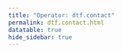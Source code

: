```yaml
---
title: "Operator: dtf.contact"
permalink: dtf.contact.html
datatable: true
hide_sidebar: true
---
```


<div>                        <script type="text/javascript">window.PlotlyConfig = {MathJaxConfig: 'local'};</script>
        <script src="https://cdn.plot.ly/plotly-2.4.2.min.js"></script>                <div id="100a646a-e606-4682-93ab-46cc31e3c656" class="plotly-graph-div" style="height:100%; width:100%;"></div>            <script type="text/javascript">                                    window.PLOTLYENV=window.PLOTLYENV || {};                                    if (document.getElementById("100a646a-e606-4682-93ab-46cc31e3c656")) {                    Plotly.newPlot(                        "100a646a-e606-4682-93ab-46cc31e3c656",                        [{"name":"exit probability (%)","type":"scatter","x":["2021-04-08","2021-04-09","2021-04-10","2021-04-11","2021-04-12","2021-04-13","2021-04-14","2021-04-15","2021-04-16","2021-04-17","2021-04-18","2021-04-19","2021-04-20","2021-04-21","2021-04-22","2021-04-23","2021-04-24","2021-04-25","2021-04-26","2021-04-27","2021-04-28","2021-04-29","2021-04-30","2021-05-01","2021-05-02","2021-05-03","2021-05-04","2021-05-05","2021-05-06","2021-05-07","2021-05-08","2021-05-09","2021-05-10","2021-05-11","2021-05-12","2021-05-13","2021-05-14","2021-05-15","2021-05-16","2021-05-17","2021-05-18","2021-05-19","2021-05-20","2021-05-21","2021-05-22","2021-05-23","2021-05-24","2021-05-25","2021-05-26","2021-05-27","2021-05-28","2021-05-29","2021-05-30","2021-05-31","2021-06-01","2021-06-02","2021-06-03","2021-06-04","2021-06-05","2021-06-06","2021-06-07","2021-06-09","2021-06-10","2021-06-11","2021-06-12","2021-06-13","2021-06-14","2021-06-15","2021-06-16","2021-06-17","2021-06-18","2021-06-19","2021-06-20","2021-06-21","2021-06-22","2021-06-23","2021-06-24","2021-06-25","2021-06-26","2021-06-27","2021-06-28","2021-06-29","2021-06-30","2021-07-01","2021-07-02","2021-07-03","2021-07-04","2021-07-05","2021-07-06","2021-07-07","2021-07-08","2021-07-09","2021-07-10","2021-07-11","2021-07-12","2021-07-13","2021-07-14","2021-07-15","2021-07-16","2021-07-17","2021-07-18","2021-07-19","2021-07-20","2021-07-21","2021-07-22","2021-07-23","2021-07-25","2021-07-26","2021-07-27","2021-07-28","2021-07-29","2021-07-30","2021-07-31","2021-08-01","2021-08-02","2021-08-03","2021-08-04","2021-08-05","2021-08-06","2021-08-07","2021-08-08","2021-08-09","2021-08-10","2021-08-11","2021-08-12","2021-08-13","2021-08-14","2021-08-15","2021-08-16","2021-08-17","2021-08-18","2021-08-19","2021-08-20","2021-08-21","2021-08-22","2021-08-24","2021-08-25","2021-08-26","2021-08-27","2021-08-28","2021-08-29","2021-08-30","2021-08-31","2021-09-01","2021-09-02","2021-09-03","2021-09-04","2021-09-05","2021-09-06","2021-09-07","2021-09-09","2021-09-10","2021-09-11","2021-09-12","2021-09-13","2021-09-14","2021-09-15","2021-09-16","2021-09-17","2021-09-18","2021-09-19","2021-09-20","2021-09-21","2021-09-22","2021-09-23","2021-09-24","2021-09-25","2021-09-26","2021-09-27","2021-09-28","2021-09-29","2021-09-30","2021-10-01","2021-10-02","2021-10-03","2021-10-04","2021-10-05","2021-10-06","2021-10-07","2021-10-08","2021-10-09","2021-10-10","2021-10-11","2021-10-12","2021-10-13","2021-10-14","2021-10-15","2021-10-16","2021-10-17","2021-10-18","2021-10-19","2021-10-20","2021-10-21","2021-10-22","2021-10-23","2021-10-25","2021-10-27","2021-10-28","2021-10-29","2021-10-31","2021-11-01","2021-11-02","2021-11-03","2021-11-04","2021-11-05","2021-11-06","2021-11-07","2021-11-08","2021-11-09","2021-11-10","2021-11-11","2021-11-12","2021-11-13","2021-11-14","2021-11-15","2021-11-16","2021-11-17","2021-11-19","2021-11-20","2021-11-21","2021-11-22","2021-11-23","2021-11-24","2021-11-25","2021-11-27","2021-11-28","2021-11-29","2021-11-30","2021-12-01","2021-12-02","2021-12-03","2021-12-04","2021-12-05","2021-12-06","2021-12-07","2021-12-08","2021-12-09","2021-12-10","2021-12-11","2021-12-12","2021-12-13","2021-12-14"],"xaxis":"x","y":[0.0,0.0,0.0,0.0,0.0,0.0,0.0,0.0,0.0,0.0,0.0,0.0,0.0,0.0,0.0,0.0,0.0,0.0,0.0,0.0,0.0,0.0,0.0,0.0,0.0,0.0,0.0,0.0,0.0,0.0,0.0,0.0,0.0,0.0,0.0,0.0,0.0,0.0,0.0,0.0,0.0,0.0,0.0,0.0,0.0,0.0,0.0,0.0,0.0,0.0,0.0,0.0,0.0,0.0,0.0,0.0,0.0,0.0,0.0,0.0,0.0,0.0,0.0,0.0,0.0,0.0,0.0,0.0,0.0,0.0,0.0,0.0,0.0,0.0,0.0,0.0,0.0,0.0,0.0,0.0,0.0,0.0,0.0,0.0,0.0,0.0,0.0,0.0,0.0,0.0,0.0,0.0,0.0,0.0,0.0,0.0,0.0,0.0,0.0,0.0,0.0,0.0,0.0,0.0,0.0,0.0,0.0,0.0,0.0,0.0,0.0,0.0,0.0,0.0,0.0,0.0,0.0,0.0,0.0,0.0,0.0,0.0,0.0,0.0,0.0,0.0,0.0,0.0,0.0,0.0,0.0,0.0,0.0,0.0,0.0,0.0,0.0,0.0,0.0,0.0,0.0,0.0,0.0,0.0,0.0,0.0,0.0,0.0,0.0,0.0,0.0,0.0,0.0,0.0,0.0,0.0,0.0,0.0,0.0,0.0,0.0,0.0,0.0,0.0,0.0,0.0,0.0,0.0,0.0,0.0,0.0,0.0,0.0,0.0,0.0,0.0,0.0,0.0,0.0,0.0,0.0,0.0,0.0,0.0,0.0,0.0,0.0,0.0,0.0,0.0,0.0,0.0,0.0,0.0,0.0,0.0,0.0,0.0,0.0,0.0,0.0,0.0,0.0,0.0,0.0,0.0,0.0,0.0,0.0,0.0,0.0,0.0,0.0,0.0,0.0,0.0,0.0,0.0,0.0,0.0,0.0,0.0,0.0,0.0,0.0,0.0,0.0,0.0,0.0,0.0,0.0,0.0,0.0,0.0,0.0,0.0,0.0,0.0,0.0,0.0,0.0,0.0],"yaxis":"y"},{"name":"guard probability (%)","type":"scatter","x":["2021-04-08","2021-04-09","2021-04-10","2021-04-11","2021-04-12","2021-04-13","2021-04-14","2021-04-15","2021-04-16","2021-04-17","2021-04-18","2021-04-19","2021-04-20","2021-04-21","2021-04-22","2021-04-23","2021-04-24","2021-04-25","2021-04-26","2021-04-27","2021-04-28","2021-04-29","2021-04-30","2021-05-01","2021-05-02","2021-05-03","2021-05-04","2021-05-05","2021-05-06","2021-05-07","2021-05-08","2021-05-09","2021-05-10","2021-05-11","2021-05-12","2021-05-13","2021-05-14","2021-05-15","2021-05-16","2021-05-17","2021-05-18","2021-05-19","2021-05-20","2021-05-21","2021-05-22","2021-05-23","2021-05-24","2021-05-25","2021-05-26","2021-05-27","2021-05-28","2021-05-29","2021-05-30","2021-05-31","2021-06-01","2021-06-02","2021-06-03","2021-06-04","2021-06-05","2021-06-06","2021-06-07","2021-06-09","2021-06-10","2021-06-11","2021-06-12","2021-06-13","2021-06-14","2021-06-15","2021-06-16","2021-06-17","2021-06-18","2021-06-19","2021-06-20","2021-06-21","2021-06-22","2021-06-23","2021-06-24","2021-06-25","2021-06-26","2021-06-27","2021-06-28","2021-06-29","2021-06-30","2021-07-01","2021-07-02","2021-07-03","2021-07-04","2021-07-05","2021-07-06","2021-07-07","2021-07-08","2021-07-09","2021-07-10","2021-07-11","2021-07-12","2021-07-13","2021-07-14","2021-07-15","2021-07-16","2021-07-17","2021-07-18","2021-07-19","2021-07-20","2021-07-21","2021-07-22","2021-07-23","2021-07-25","2021-07-26","2021-07-27","2021-07-28","2021-07-29","2021-07-30","2021-07-31","2021-08-01","2021-08-02","2021-08-03","2021-08-04","2021-08-05","2021-08-06","2021-08-07","2021-08-08","2021-08-09","2021-08-10","2021-08-11","2021-08-12","2021-08-13","2021-08-14","2021-08-15","2021-08-16","2021-08-17","2021-08-18","2021-08-19","2021-08-20","2021-08-21","2021-08-22","2021-08-24","2021-08-25","2021-08-26","2021-08-27","2021-08-28","2021-08-29","2021-08-30","2021-08-31","2021-09-01","2021-09-02","2021-09-03","2021-09-04","2021-09-05","2021-09-06","2021-09-07","2021-09-09","2021-09-10","2021-09-11","2021-09-12","2021-09-13","2021-09-14","2021-09-15","2021-09-16","2021-09-17","2021-09-18","2021-09-19","2021-09-20","2021-09-21","2021-09-22","2021-09-23","2021-09-24","2021-09-25","2021-09-26","2021-09-27","2021-09-28","2021-09-29","2021-09-30","2021-10-01","2021-10-02","2021-10-03","2021-10-04","2021-10-05","2021-10-06","2021-10-07","2021-10-08","2021-10-09","2021-10-10","2021-10-11","2021-10-12","2021-10-13","2021-10-14","2021-10-15","2021-10-16","2021-10-17","2021-10-18","2021-10-19","2021-10-20","2021-10-21","2021-10-22","2021-10-23","2021-10-25","2021-10-27","2021-10-28","2021-10-29","2021-10-31","2021-11-01","2021-11-02","2021-11-03","2021-11-04","2021-11-05","2021-11-06","2021-11-07","2021-11-08","2021-11-09","2021-11-10","2021-11-11","2021-11-12","2021-11-13","2021-11-14","2021-11-15","2021-11-16","2021-11-17","2021-11-19","2021-11-20","2021-11-21","2021-11-22","2021-11-23","2021-11-24","2021-11-25","2021-11-27","2021-11-28","2021-11-29","2021-11-30","2021-12-01","2021-12-02","2021-12-03","2021-12-04","2021-12-05","2021-12-06","2021-12-07","2021-12-08","2021-12-09","2021-12-10","2021-12-11","2021-12-12","2021-12-13","2021-12-14"],"xaxis":"x","y":[0.0,0.0,0.0,0.0,0.0,0.0,0.0,0.0,0.0,0.0,0.0,0.02,0.03,0.17,0.17,0.18,0.17,0.17,0.31,0.32,0.36,0.39,0.4,0.42,0.44,0.45,0.43,0.33,0.34,0.31,0.34,0.33,0.32,0.31,0.28,0.27,0.27,0.27,0.28,0.4,0.38,0.42,0.43,0.46,0.44,0.43,0.43,0.47,0.47,0.45,0.71,0.73,0.72,0.78,0.79,0.74,0.74,0.75,0.78,0.92,1.02,0.99,0.85,0.84,0.84,0.88,1.09,1.06,1.08,1.03,1.03,0.97,0.97,0.99,0.94,0.87,0.84,0.79,0.79,0.82,0.94,1.09,1.16,1.2,1.13,1.12,0.86,0.85,0.85,0.89,0.91,0.9,0.89,0.93,0.93,0.93,1.0,1.03,1.01,1.03,1.05,1.01,1.04,1.06,1.1,1.12,1.11,1.1,1.12,1.1,1.17,1.29,1.43,1.44,1.46,1.35,1.2,1.16,1.16,1.08,1.1,1.05,1.07,1.05,1.11,1.3,1.36,1.45,1.47,1.37,1.28,1.49,1.5,1.59,1.56,1.54,1.59,1.59,1.57,1.59,1.55,1.48,1.54,1.48,1.47,1.47,1.48,1.42,1.36,1.42,1.45,1.45,1.45,1.42,1.41,1.42,1.41,1.45,1.44,1.39,1.4,1.35,1.32,1.29,1.34,1.27,1.26,1.24,1.23,1.24,1.26,1.38,1.43,1.41,1.32,1.39,1.42,1.28,1.43,1.35,1.36,1.42,1.33,1.45,1.43,1.47,1.53,1.54,1.53,1.46,1.49,1.49,1.53,1.5,1.48,1.44,1.46,1.49,1.47,1.66,1.63,1.65,1.68,1.64,1.67,1.62,1.62,1.63,1.77,1.75,1.77,1.66,1.74,1.85,1.89,1.88,1.86,1.69,1.66,1.69,1.72,1.68,1.65,1.63,1.58,1.59,1.53,1.43,1.37,1.44,1.39,1.38,1.47,1.66,1.59,1.57,1.57,1.51,1.49,1.49,1.48,1.5],"yaxis":"y"},{"name":"advertised bandwidth","type":"scatter","x":["2021-04-08","2021-04-09","2021-04-10","2021-04-11","2021-04-12","2021-04-13","2021-04-14","2021-04-15","2021-04-16","2021-04-17","2021-04-18","2021-04-19","2021-04-20","2021-04-21","2021-04-22","2021-04-23","2021-04-24","2021-04-25","2021-04-26","2021-04-27","2021-04-28","2021-04-29","2021-04-30","2021-05-01","2021-05-02","2021-05-03","2021-05-04","2021-05-05","2021-05-06","2021-05-07","2021-05-08","2021-05-09","2021-05-10","2021-05-11","2021-05-12","2021-05-13","2021-05-14","2021-05-15","2021-05-16","2021-05-17","2021-05-18","2021-05-19","2021-05-20","2021-05-21","2021-05-22","2021-05-23","2021-05-24","2021-05-25","2021-05-26","2021-05-27","2021-05-28","2021-05-29","2021-05-30","2021-05-31","2021-06-01","2021-06-02","2021-06-03","2021-06-04","2021-06-05","2021-06-06","2021-06-07","2021-06-09","2021-06-10","2021-06-11","2021-06-12","2021-06-13","2021-06-14","2021-06-15","2021-06-16","2021-06-17","2021-06-18","2021-06-19","2021-06-20","2021-06-21","2021-06-22","2021-06-23","2021-06-24","2021-06-25","2021-06-26","2021-06-27","2021-06-28","2021-06-29","2021-06-30","2021-07-01","2021-07-02","2021-07-03","2021-07-04","2021-07-05","2021-07-06","2021-07-07","2021-07-08","2021-07-09","2021-07-10","2021-07-11","2021-07-12","2021-07-13","2021-07-14","2021-07-15","2021-07-16","2021-07-17","2021-07-18","2021-07-19","2021-07-20","2021-07-21","2021-07-22","2021-07-23","2021-07-25","2021-07-26","2021-07-27","2021-07-28","2021-07-29","2021-07-30","2021-07-31","2021-08-01","2021-08-02","2021-08-03","2021-08-04","2021-08-05","2021-08-06","2021-08-07","2021-08-08","2021-08-09","2021-08-10","2021-08-11","2021-08-12","2021-08-13","2021-08-14","2021-08-15","2021-08-16","2021-08-17","2021-08-18","2021-08-19","2021-08-20","2021-08-21","2021-08-22","2021-08-24","2021-08-25","2021-08-26","2021-08-27","2021-08-28","2021-08-29","2021-08-30","2021-08-31","2021-09-01","2021-09-02","2021-09-03","2021-09-04","2021-09-05","2021-09-06","2021-09-07","2021-09-09","2021-09-10","2021-09-11","2021-09-12","2021-09-13","2021-09-14","2021-09-15","2021-09-16","2021-09-17","2021-09-18","2021-09-19","2021-09-20","2021-09-21","2021-09-22","2021-09-23","2021-09-24","2021-09-25","2021-09-26","2021-09-27","2021-09-28","2021-09-29","2021-09-30","2021-10-01","2021-10-02","2021-10-03","2021-10-04","2021-10-05","2021-10-06","2021-10-07","2021-10-08","2021-10-09","2021-10-10","2021-10-11","2021-10-12","2021-10-13","2021-10-14","2021-10-15","2021-10-16","2021-10-17","2021-10-18","2021-10-19","2021-10-20","2021-10-21","2021-10-22","2021-10-23","2021-10-25","2021-10-27","2021-10-28","2021-10-29","2021-10-31","2021-11-01","2021-11-02","2021-11-03","2021-11-04","2021-11-05","2021-11-06","2021-11-07","2021-11-08","2021-11-09","2021-11-10","2021-11-11","2021-11-12","2021-11-13","2021-11-14","2021-11-15","2021-11-16","2021-11-17","2021-11-19","2021-11-20","2021-11-21","2021-11-22","2021-11-23","2021-11-24","2021-11-25","2021-11-27","2021-11-28","2021-11-29","2021-11-30","2021-12-01","2021-12-02","2021-12-03","2021-12-04","2021-12-05","2021-12-06","2021-12-07","2021-12-08","2021-12-09","2021-12-10","2021-12-11","2021-12-12","2021-12-13","2021-12-14"],"xaxis":"x","y":[0.0,0.0,0.03,0.08,0.08,0.15,0.33,0.5,0.64,0.61,0.75,0.91,1.15,1.33,1.4,1.42,1.53,1.57,1.53,1.6,1.67,1.65,1.75,1.76,1.73,1.78,1.75,1.79,1.81,1.8,1.79,1.75,1.5,1.45,1.32,1.54,2.41,2.4,2.43,2.41,2.48,2.37,2.51,2.55,6.16,6.24,6.24,6.25,6.24,3.75,4.46,4.47,4.3,4.31,3.69,3.28,4.14,4.45,4.92,4.84,4.86,3.32,3.31,3.01,3.11,3.17,4.64,4.73,4.77,4.77,4.66,4.06,4.14,4.07,3.97,3.99,3.99,4.16,4.14,4.28,5.23,5.29,5.26,4.99,4.36,3.69,4.38,4.39,4.76,4.85,4.84,4.42,4.36,4.22,4.41,4.41,4.41,4.34,4.37,4.46,4.5,4.47,4.51,4.45,4.46,4.48,4.4,4.38,4.31,4.25,5.65,5.62,5.65,5.69,5.51,5.17,4.73,4.69,4.5,4.43,4.4,4.3,4.28,4.86,5.4,6.93,6.91,7.14,6.98,6.34,6.05,6.15,6.1,6.06,6.06,5.93,5.96,6.07,6.24,6.75,7.66,8.06,8.11,8.23,8.17,7.9,7.81,7.48,6.72,6.63,7.81,7.76,7.69,7.44,6.67,5.91,5.88,5.87,5.81,5.74,5.59,5.57,5.54,5.49,5.4,6.18,6.63,7.19,7.67,7.84,7.96,7.94,7.92,7.55,7.99,7.76,7.52,8.22,8.01,7.77,8.0,7.83,6.61,6.58,6.18,6.0,6.05,6.06,6.06,6.04,5.77,5.82,5.74,5.68,5.64,5.58,5.7,5.7,5.69,5.46,5.24,5.32,5.38,5.4,5.38,5.41,5.3,6.17,6.24,6.28,6.32,6.77,6.84,6.92,6.92,7.1,7.35,10.6,10.6,10.58,10.19,8.47,7.96,7.8,7.24,7.24,7.21,6.8,6.74,6.57,6.51,6.46,6.23,6.26,5.95,5.93,5.86,5.75,5.64,5.73,6.04,6.25],"yaxis":"y2"}],                        {"hovermode":"x","template":{"data":{"bar":[{"error_x":{"color":"#2a3f5f"},"error_y":{"color":"#2a3f5f"},"marker":{"line":{"color":"#E5ECF6","width":0.5},"pattern":{"fillmode":"overlay","size":10,"solidity":0.2}},"type":"bar"}],"barpolar":[{"marker":{"line":{"color":"#E5ECF6","width":0.5},"pattern":{"fillmode":"overlay","size":10,"solidity":0.2}},"type":"barpolar"}],"carpet":[{"aaxis":{"endlinecolor":"#2a3f5f","gridcolor":"white","linecolor":"white","minorgridcolor":"white","startlinecolor":"#2a3f5f"},"baxis":{"endlinecolor":"#2a3f5f","gridcolor":"white","linecolor":"white","minorgridcolor":"white","startlinecolor":"#2a3f5f"},"type":"carpet"}],"choropleth":[{"colorbar":{"outlinewidth":0,"ticks":""},"type":"choropleth"}],"contour":[{"colorbar":{"outlinewidth":0,"ticks":""},"colorscale":[[0.0,"#0d0887"],[0.1111111111111111,"#46039f"],[0.2222222222222222,"#7201a8"],[0.3333333333333333,"#9c179e"],[0.4444444444444444,"#bd3786"],[0.5555555555555556,"#d8576b"],[0.6666666666666666,"#ed7953"],[0.7777777777777778,"#fb9f3a"],[0.8888888888888888,"#fdca26"],[1.0,"#f0f921"]],"type":"contour"}],"contourcarpet":[{"colorbar":{"outlinewidth":0,"ticks":""},"type":"contourcarpet"}],"heatmap":[{"colorbar":{"outlinewidth":0,"ticks":""},"colorscale":[[0.0,"#0d0887"],[0.1111111111111111,"#46039f"],[0.2222222222222222,"#7201a8"],[0.3333333333333333,"#9c179e"],[0.4444444444444444,"#bd3786"],[0.5555555555555556,"#d8576b"],[0.6666666666666666,"#ed7953"],[0.7777777777777778,"#fb9f3a"],[0.8888888888888888,"#fdca26"],[1.0,"#f0f921"]],"type":"heatmap"}],"heatmapgl":[{"colorbar":{"outlinewidth":0,"ticks":""},"colorscale":[[0.0,"#0d0887"],[0.1111111111111111,"#46039f"],[0.2222222222222222,"#7201a8"],[0.3333333333333333,"#9c179e"],[0.4444444444444444,"#bd3786"],[0.5555555555555556,"#d8576b"],[0.6666666666666666,"#ed7953"],[0.7777777777777778,"#fb9f3a"],[0.8888888888888888,"#fdca26"],[1.0,"#f0f921"]],"type":"heatmapgl"}],"histogram":[{"marker":{"pattern":{"fillmode":"overlay","size":10,"solidity":0.2}},"type":"histogram"}],"histogram2d":[{"colorbar":{"outlinewidth":0,"ticks":""},"colorscale":[[0.0,"#0d0887"],[0.1111111111111111,"#46039f"],[0.2222222222222222,"#7201a8"],[0.3333333333333333,"#9c179e"],[0.4444444444444444,"#bd3786"],[0.5555555555555556,"#d8576b"],[0.6666666666666666,"#ed7953"],[0.7777777777777778,"#fb9f3a"],[0.8888888888888888,"#fdca26"],[1.0,"#f0f921"]],"type":"histogram2d"}],"histogram2dcontour":[{"colorbar":{"outlinewidth":0,"ticks":""},"colorscale":[[0.0,"#0d0887"],[0.1111111111111111,"#46039f"],[0.2222222222222222,"#7201a8"],[0.3333333333333333,"#9c179e"],[0.4444444444444444,"#bd3786"],[0.5555555555555556,"#d8576b"],[0.6666666666666666,"#ed7953"],[0.7777777777777778,"#fb9f3a"],[0.8888888888888888,"#fdca26"],[1.0,"#f0f921"]],"type":"histogram2dcontour"}],"mesh3d":[{"colorbar":{"outlinewidth":0,"ticks":""},"type":"mesh3d"}],"parcoords":[{"line":{"colorbar":{"outlinewidth":0,"ticks":""}},"type":"parcoords"}],"pie":[{"automargin":true,"type":"pie"}],"scatter":[{"marker":{"colorbar":{"outlinewidth":0,"ticks":""}},"type":"scatter"}],"scatter3d":[{"line":{"colorbar":{"outlinewidth":0,"ticks":""}},"marker":{"colorbar":{"outlinewidth":0,"ticks":""}},"type":"scatter3d"}],"scattercarpet":[{"marker":{"colorbar":{"outlinewidth":0,"ticks":""}},"type":"scattercarpet"}],"scattergeo":[{"marker":{"colorbar":{"outlinewidth":0,"ticks":""}},"type":"scattergeo"}],"scattergl":[{"marker":{"colorbar":{"outlinewidth":0,"ticks":""}},"type":"scattergl"}],"scattermapbox":[{"marker":{"colorbar":{"outlinewidth":0,"ticks":""}},"type":"scattermapbox"}],"scatterpolar":[{"marker":{"colorbar":{"outlinewidth":0,"ticks":""}},"type":"scatterpolar"}],"scatterpolargl":[{"marker":{"colorbar":{"outlinewidth":0,"ticks":""}},"type":"scatterpolargl"}],"scatterternary":[{"marker":{"colorbar":{"outlinewidth":0,"ticks":""}},"type":"scatterternary"}],"surface":[{"colorbar":{"outlinewidth":0,"ticks":""},"colorscale":[[0.0,"#0d0887"],[0.1111111111111111,"#46039f"],[0.2222222222222222,"#7201a8"],[0.3333333333333333,"#9c179e"],[0.4444444444444444,"#bd3786"],[0.5555555555555556,"#d8576b"],[0.6666666666666666,"#ed7953"],[0.7777777777777778,"#fb9f3a"],[0.8888888888888888,"#fdca26"],[1.0,"#f0f921"]],"type":"surface"}],"table":[{"cells":{"fill":{"color":"#EBF0F8"},"line":{"color":"white"}},"header":{"fill":{"color":"#C8D4E3"},"line":{"color":"white"}},"type":"table"}]},"layout":{"annotationdefaults":{"arrowcolor":"#2a3f5f","arrowhead":0,"arrowwidth":1},"autotypenumbers":"strict","coloraxis":{"colorbar":{"outlinewidth":0,"ticks":""}},"colorscale":{"diverging":[[0,"#8e0152"],[0.1,"#c51b7d"],[0.2,"#de77ae"],[0.3,"#f1b6da"],[0.4,"#fde0ef"],[0.5,"#f7f7f7"],[0.6,"#e6f5d0"],[0.7,"#b8e186"],[0.8,"#7fbc41"],[0.9,"#4d9221"],[1,"#276419"]],"sequential":[[0.0,"#0d0887"],[0.1111111111111111,"#46039f"],[0.2222222222222222,"#7201a8"],[0.3333333333333333,"#9c179e"],[0.4444444444444444,"#bd3786"],[0.5555555555555556,"#d8576b"],[0.6666666666666666,"#ed7953"],[0.7777777777777778,"#fb9f3a"],[0.8888888888888888,"#fdca26"],[1.0,"#f0f921"]],"sequentialminus":[[0.0,"#0d0887"],[0.1111111111111111,"#46039f"],[0.2222222222222222,"#7201a8"],[0.3333333333333333,"#9c179e"],[0.4444444444444444,"#bd3786"],[0.5555555555555556,"#d8576b"],[0.6666666666666666,"#ed7953"],[0.7777777777777778,"#fb9f3a"],[0.8888888888888888,"#fdca26"],[1.0,"#f0f921"]]},"colorway":["#636efa","#EF553B","#00cc96","#ab63fa","#FFA15A","#19d3f3","#FF6692","#B6E880","#FF97FF","#FECB52"],"font":{"color":"#2a3f5f"},"geo":{"bgcolor":"white","lakecolor":"white","landcolor":"#E5ECF6","showlakes":true,"showland":true,"subunitcolor":"white"},"hoverlabel":{"align":"left"},"hovermode":"closest","mapbox":{"style":"light"},"paper_bgcolor":"white","plot_bgcolor":"#E5ECF6","polar":{"angularaxis":{"gridcolor":"white","linecolor":"white","ticks":""},"bgcolor":"#E5ECF6","radialaxis":{"gridcolor":"white","linecolor":"white","ticks":""}},"scene":{"xaxis":{"backgroundcolor":"#E5ECF6","gridcolor":"white","gridwidth":2,"linecolor":"white","showbackground":true,"ticks":"","zerolinecolor":"white"},"yaxis":{"backgroundcolor":"#E5ECF6","gridcolor":"white","gridwidth":2,"linecolor":"white","showbackground":true,"ticks":"","zerolinecolor":"white"},"zaxis":{"backgroundcolor":"#E5ECF6","gridcolor":"white","gridwidth":2,"linecolor":"white","showbackground":true,"ticks":"","zerolinecolor":"white"}},"shapedefaults":{"line":{"color":"#2a3f5f"}},"ternary":{"aaxis":{"gridcolor":"white","linecolor":"white","ticks":""},"baxis":{"gridcolor":"white","linecolor":"white","ticks":""},"bgcolor":"#E5ECF6","caxis":{"gridcolor":"white","linecolor":"white","ticks":""}},"title":{"x":0.05},"xaxis":{"automargin":true,"gridcolor":"white","linecolor":"white","ticks":"","title":{"standoff":15},"zerolinecolor":"white","zerolinewidth":2},"yaxis":{"automargin":true,"gridcolor":"white","linecolor":"white","ticks":"","title":{"standoff":15},"zerolinecolor":"white","zerolinewidth":2}}},"xaxis":{"anchor":"y","domain":[0.0,0.94],"rangeselector":{"buttons":[{"count":7,"label":"week","step":"day","stepmode":"backward"},{"count":1,"label":"month","step":"month","stepmode":"backward"},{"count":6,"label":"6 months","step":"month","stepmode":"backward"},{"count":1,"label":"year","step":"year","stepmode":"backward"},{"step":"all"}]}},"yaxis":{"anchor":"x","domain":[0.0,1.0],"rangemode":"nonnegative","ticksuffix":"%","title":{"text":"exit / guard probability"}},"yaxis2":{"anchor":"x","overlaying":"y","rangemode":"nonnegative","side":"right","ticksuffix":" Gbit/s","title":{"text":"advertised bandwidth"}}},                        {"responsive": true}                    )                };                            </script>        </div>

Only proven relays are included in the graph and table. A proven relay claims to be part of a domain
and can be verified to be part of it via the
["well-known" URL or DNS records](https://nusenu.github.io/ContactInfo-Information-Sharing-Specification/#proof).

<div class="datatable-begin"></div>

| Nickname                                                           |   Mbit/s | Exit   | IPv4                                                     | IPv6                                                                                                     | First Seen   | Tor Version   | AS Name                                            |
|:-------------------------------------------------------------------|---------:|:-------|:---------------------------------------------------------|:---------------------------------------------------------------------------------------------------------|:-------------|:--------------|:---------------------------------------------------|
| [DTFNODE61](w/relay/0F2C2C4189F74AE92D61207A610E5BFAF76B8184.html) |       44 | N      | [37.221.66.245](https://stat.ripe.net/37.221.66.245)     | [2001:678:6d4:6020::4dea:102](https://stat.ripe.net/2001:678:6d4:6020::4dea:102)                         | 2021-05-26   | 0.4.6.8       | [ALEXHOST SRL](w/as_number/AS200019)               |
| [DTFNODE17](w/relay/14D75BBFF8627BB485DB794678A8EB5121001424.html) |       49 | N      | [45.90.59.59](https://stat.ripe.net/45.90.59.59)         | [2a05:9406::163](https://stat.ripe.net/2a05:9406::163)                                                   | 2021-04-12   | 0.4.5.10      | [ITL-Bulgaria Ltd.](w/as_number/AS204957)          |
| [DTFNODE69](w/relay/1A3247ED0A7298150DAD6A32822B5948AB59F00D.html) |       42 | N      | [37.221.66.253](https://stat.ripe.net/37.221.66.253)     | [2001:678:6d4:6020::4dea:10a](https://stat.ripe.net/2001:678:6d4:6020::4dea:10a)                         | 2021-05-26   | 0.4.6.8       | [ALEXHOST SRL](w/as_number/AS200019)               |
| [DTFNODE14](w/relay/1B7A1DB2A9476B285C5B7CBD0C112BBC07344C78.html) |       73 | N      | [185.99.2.181](https://stat.ripe.net/185.99.2.181)       | None                                                                                                     | 2021-04-11   | 0.4.6.8       | [Globalhost d.o.o.](w/as_number/AS200698)          |
| [DTFNODE68](w/relay/1CCDABC8710679BF30AFC0F973A8B065A2938529.html) |       47 | N      | [37.221.66.252](https://stat.ripe.net/37.221.66.252)     | [2001:678:6d4:6020::4dea:109](https://stat.ripe.net/2001:678:6d4:6020::4dea:109)                         | 2021-05-26   | 0.4.6.8       | [ALEXHOST SRL](w/as_number/AS200019)               |
| [DTFNODE38](w/relay/3BEEDD97C7B00C4BA417A8FAA22F858465E77EBC.html) |      144 | N      | [82.118.21.102](https://stat.ripe.net/82.118.21.102)     | [2a05:9404::92](https://stat.ripe.net/2a05:9404::92)                                                     | 2021-04-21   | 0.4.5.10      | [ITL-Bulgaria Ltd.](w/as_number/AS204957)          |
| [DTFNODE62](w/relay/3D52C0AA82E5D0E265349FC48A4ADC030274C41C.html) |       41 | N      | [37.221.66.246](https://stat.ripe.net/37.221.66.246)     | [2001:678:6d4:6020::4dea:103](https://stat.ripe.net/2001:678:6d4:6020::4dea:103)                         | 2021-05-26   | 0.4.6.8       | [ALEXHOST SRL](w/as_number/AS200019)               |
| [DTFNODE16](w/relay/41200C52FCC0D44D9139AA0931A31B16E868C6FA.html) |       67 | N      | [179.43.145.233](https://stat.ripe.net/179.43.145.233)   | [2a02:29b8:dc01:426:452:9d9c:2c6e:1](https://stat.ripe.net/2a02:29b8:dc01:426:452:9d9c:2c6e:1)           | 2021-04-14   | 0.4.5.10      | [Private Layer INC](w/as_number/AS51852)           |
| [DTFNODE19](w/relay/4E2B3F36412D90A564994BA1FB1B1870CDA229F0.html) |       37 | N      | [45.90.59.61](https://stat.ripe.net/45.90.59.61)         | [2a05:9406::225](https://stat.ripe.net/2a05:9406::225)                                                   | 2021-04-12   | 0.4.5.10      | [ITL-Bulgaria Ltd.](w/as_number/AS204957)          |
| [DTFNODE13](w/relay/4EC0E4E3234173F9D7E02EF200D6B748046F90E7.html) |       79 | N      | [185.99.2.173](https://stat.ripe.net/185.99.2.173)       | None                                                                                                     | 2021-04-11   | 0.4.6.8       | [Globalhost d.o.o.](w/as_number/AS200698)          |
| [DTFNODE12](w/relay/514ED340F889012899BDE675451958D1380BB44E.html) |       83 | N      | [185.99.2.124](https://stat.ripe.net/185.99.2.124)       | None                                                                                                     | 2021-04-11   | 0.4.6.8       | [Globalhost d.o.o.](w/as_number/AS200698)          |
| [DTFNODE23](w/relay/52A222DA71A60DF53EB93F4F7BC3F2D5F8038F4F.html) |       13 | N      | [124.217.246.97](https://stat.ripe.net/124.217.246.97)   | None                                                                                                     | 2021-04-17   | 0.4.5.10      | [Shinjiru Technology Sdn Bhd](w/as_number/AS45839) |
| [DTFNODE58](w/relay/53EEA1DDA1919D88F8A3802493230B5C64E87B2D.html) |      111 | N      | [170.231.236.46](https://stat.ripe.net/170.231.236.46)   | [2a0c:b200:f002:1409:1111:1111:1111:1111](https://stat.ripe.net/2a0c:b200:f002:1409:1111:1111:1111:1111) | 2021-11-06   | 0.4.6.8       | [Rack Sphere Hosting S.A.](w/as_number/AS39782)    |
| [DTFNODE04](w/relay/5414065F98A160F630DAE0689973FC66D7EA62E9.html) |        3 | N      | [170.239.86.145](https://stat.ripe.net/170.239.86.145)   | None                                                                                                     | 2021-04-07   | 0.4.5.10      | None                                               |
| [DTFNODE78](w/relay/544230AE556C49CBDE106785FE411EE061598914.html) |       49 | N      | [37.221.65.250](https://stat.ripe.net/37.221.65.250)     | [2001:678:6d4:6010::4dea:101](https://stat.ripe.net/2001:678:6d4:6010::4dea:101)                         | 2021-05-26   | 0.4.6.8       | [ALEXHOST SRL](w/as_number/AS200019)               |
| [DTFNODE36](w/relay/58553BBCAB95DE56BA9F58957C63366A49666493.html) |       14 | N      | [195.123.237.161](https://stat.ripe.net/195.123.237.161) | [2a05:9401:0:acdc::129](https://stat.ripe.net/2a05:9401:0:acdc::129)                                     | 2021-04-21   | 0.4.5.10      | [ITL-Bulgaria Ltd.](w/as_number/AS204957)          |
| [DTFNODE77](w/relay/593407978F88E7D2B45045676E7C3792BC2C9998.html) |       52 | N      | [37.221.67.56](https://stat.ripe.net/37.221.67.56)       | [2001:678:6d4:6030::4dea:107](https://stat.ripe.net/2001:678:6d4:6030::4dea:107)                         | 2021-05-26   | 0.4.6.8       | [ALEXHOST SRL](w/as_number/AS200019)               |
| [DTFNODE43](w/relay/639CCE572C81D3432BAF98FFC2B1177E054F6A83.html) |      371 | N      | [192.166.245.119](https://stat.ripe.net/192.166.245.119) | None                                                                                                     | 2021-07-02   | 0.4.6.8       | [Albanian Hosting SH.P.K.](w/as_number/AS212744)   |
| [DTFNODE53](w/relay/684E37D5AC421BFFC91FB415A1CAC81F7EE224A3.html) |      252 | N      | [46.183.217.2](https://stat.ripe.net/46.183.217.2)       | None                                                                                                     | 2021-07-03   | 0.4.5.9       | [DataClub S.A.](w/as_number/AS52048)               |
| [DTFNODE05](w/relay/68C1A25788D99FD4D55765F7354B7535D1D89C17.html) |        3 | N      | [45.236.130.241](https://stat.ripe.net/45.236.130.241)   | None                                                                                                     | 2021-04-07   | 0.4.5.10      | None                                               |
| [DTFNODE24](w/relay/6B65AF5707267AA07AB2D9D106F334AB74813AC6.html) |       42 | N      | [124.217.246.98](https://stat.ripe.net/124.217.246.98)   | None                                                                                                     | 2021-04-17   | 0.4.5.10      | [Shinjiru Technology Sdn Bhd](w/as_number/AS45839) |
| [DTFNODE75](w/relay/6F72987187EB48223995BEFA721755932660D0D7.html) |       50 | N      | [37.221.67.54](https://stat.ripe.net/37.221.67.54)       | [2001:678:6d4:6030::4dea:105](https://stat.ripe.net/2001:678:6d4:6030::4dea:105)                         | 2021-05-26   | 0.4.6.8       | [ALEXHOST SRL](w/as_number/AS200019)               |
| [DTFNODE54](w/relay/712E06F73325801AFC1836B2AFFFFC7CDF6BF939.html) |      203 | N      | [46.183.217.3](https://stat.ripe.net/46.183.217.3)       | None                                                                                                     | 2021-07-05   | 0.4.5.9       | [DataClub S.A.](w/as_number/AS52048)               |
| [DTFNODE73](w/relay/75CCA27E6E9A9D208EF71AE60F43E129428575ED.html) |       43 | N      | [37.221.67.52](https://stat.ripe.net/37.221.67.52)       | [2001:678:6d4:6030::4dea:103](https://stat.ripe.net/2001:678:6d4:6030::4dea:103)                         | 2021-05-26   | 0.4.6.8       | [ALEXHOST SRL](w/as_number/AS200019)               |
| [DTFNODE57](w/relay/79980F9DC7883A681FBE778A74578F7992E0A935.html) |      206 | N      | [170.231.236.76](https://stat.ripe.net/170.231.236.76)   | [2a0c:b200:f002:1409:4444:4444:4444:4444](https://stat.ripe.net/2a0c:b200:f002:1409:4444:4444:4444:4444) | 2021-11-15   | 0.4.6.8       | [Rack Sphere Hosting S.A.](w/as_number/AS39782)    |
| [DTFNODE65](w/relay/7D49F10287F3E946334384083983AE90426C7767.html) |       43 | N      | [37.221.66.249](https://stat.ripe.net/37.221.66.249)     | [2001:678:6d4:6020::4dea:106](https://stat.ripe.net/2001:678:6d4:6020::4dea:106)                         | 2021-05-26   | 0.4.6.8       | [ALEXHOST SRL](w/as_number/AS200019)               |
| [DTFNODE59](w/relay/7FE88A1C74013D54023CC42A0257B7EDEC671F56.html) |      178 | N      | [170.231.236.77](https://stat.ripe.net/170.231.236.77)   | [2a0c:b200:f002:1409:5555:5555:5555:5555](https://stat.ripe.net/2a0c:b200:f002:1409:5555:5555:5555:5555) | 2021-11-15   | 0.4.6.8       | [Rack Sphere Hosting S.A.](w/as_number/AS39782)    |
| [DTFNODE37](w/relay/814DC07B1756E22D181E942FA3EBE92AACE10D81.html) |       95 | N      | [195.123.247.57](https://stat.ripe.net/195.123.247.57)   | [2a05:9403::1f5](https://stat.ripe.net/2a05:9403::1f5)                                                   | 2021-04-21   | 0.4.5.10      | [ITL-Bulgaria Ltd.](w/as_number/AS204957)          |
| [DTFNODE63](w/relay/8379C32653958C165A9C210350C1040B26AF9E7B.html) |       37 | N      | [37.221.66.247](https://stat.ripe.net/37.221.66.247)     | [2001:678:6d4:6020::4dea:104](https://stat.ripe.net/2001:678:6d4:6020::4dea:104)                         | 2021-05-26   | 0.4.6.8       | [ALEXHOST SRL](w/as_number/AS200019)               |
| [DTFNODE07](w/relay/83BE40B3058674EEBAE85A04549B14E5F2D9E675.html) |       21 | N      | [185.48.248.184](https://stat.ripe.net/185.48.248.184)   | [2a04:b540:3::3](https://stat.ripe.net/2a04:b540:3::3)                                                   | 2021-04-08   | 0.4.6.8       | [eServer s.r.o.](w/as_number/AS61424)              |
| [DTFNODE71](w/relay/86757446C7978D37DE3B4044BAEB4FDB34FD74CE.html) |       47 | N      | [37.221.67.50](https://stat.ripe.net/37.221.67.50)       | [2001:678:6d4:6030::4dea:101](https://stat.ripe.net/2001:678:6d4:6030::4dea:101)                         | 2021-05-26   | 0.4.6.8       | [ALEXHOST SRL](w/as_number/AS200019)               |
| [DTFNODE28](w/relay/8E8A46FADE96BFEA4F16CC23A25ADC05E00AE1AB.html) |      113 | N      | [192.166.245.82](https://stat.ripe.net/192.166.245.82)   | None                                                                                                     | 2021-04-17   | 0.4.5.10      | [Albanian Hosting SH.P.K.](w/as_number/AS212744)   |
| [DTFNODE18](w/relay/932A6DA8009862B5F78CE6F23271E68427B3371B.html) |       58 | N      | [45.90.59.60](https://stat.ripe.net/45.90.59.60)         | [2a05:9406::111](https://stat.ripe.net/2a05:9406::111)                                                   | 2021-04-12   | 0.4.5.10      | [ITL-Bulgaria Ltd.](w/as_number/AS204957)          |
| [DTFNODE47](w/relay/9B750829ECE8F144AC0A6FC154C8DC92356F4E7C.html) |      232 | N      | [192.166.245.237](https://stat.ripe.net/192.166.245.237) | None                                                                                                     | 2021-08-11   | 0.4.6.8       | [Albanian Hosting SH.P.K.](w/as_number/AS212744)   |
| [DTFNODE70](w/relay/9CF7F42400E96F49697BC6B48FFA4176D5AB785D.html) |       41 | N      | [37.221.66.254](https://stat.ripe.net/37.221.66.254)     | [2001:678:6d4:6020::4dea:10b](https://stat.ripe.net/2001:678:6d4:6020::4dea:10b)                         | 2021-05-26   | 0.4.6.8       | [ALEXHOST SRL](w/as_number/AS200019)               |
| [DTFNODE52](w/relay/9FE96D2EC25CA841D69A0ABD040D45344322A1F9.html) |      209 | N      | [170.231.236.75](https://stat.ripe.net/170.231.236.75)   | [2a0c:b200:f002:1409:3333:3333:3333:3333](https://stat.ripe.net/2a0c:b200:f002:1409:3333:3333:3333:3333) | 2021-11-15   | 0.4.6.8       | [Rack Sphere Hosting S.A.](w/as_number/AS39782)    |
| [DTFNODE56](w/relay/A1F400765D2959DF5EB1AF7A9ECCCE589526D53B.html) |        0 | N      | [46.183.217.5](https://stat.ripe.net/46.183.217.5)       | None                                                                                                     | 2021-07-05   | 0.4.5.9       | [DataClub S.A.](w/as_number/AS52048)               |
| [DTFNODE64](w/relay/A28D6C0BAA9EEBD288713357C46CF6EF081EF673.html) |       48 | N      | [37.221.66.248](https://stat.ripe.net/37.221.66.248)     | [2001:678:6d4:6020::4dea:105](https://stat.ripe.net/2001:678:6d4:6020::4dea:105)                         | 2021-05-26   | 0.4.6.8       | [ALEXHOST SRL](w/as_number/AS200019)               |
| [DTFNODE08](w/relay/AAA77741DFB9E13E8DC9E215A8D364C11225C007.html) |       18 | N      | [185.48.248.105](https://stat.ripe.net/185.48.248.105)   | [2a04:b540:3::5](https://stat.ripe.net/2a04:b540:3::5)                                                   | 2021-04-08   | 0.4.5.10      | [eServer s.r.o.](w/as_number/AS61424)              |
| [DTFNODE32](w/relay/AAD6687B71EDDD12DE38DFEEA1A6B089C91F5EBC.html) |       15 | N      | [91.245.255.4](https://stat.ripe.net/91.245.255.4)       | [2001:ac8:a:6:0:2:2eea:9949](https://stat.ripe.net/2001:ac8:a:6:0:2:2eea:9949)                           | 2021-04-17   | 0.4.5.10      | [M247 Ltd](w/as_number/AS9009)                     |
| [DTFNODE31](w/relay/B0AFEB4056D4C72F466106D19F262017BF4350A4.html) |       12 | N      | [91.245.255.40](https://stat.ripe.net/91.245.255.40)     | [2001:ac8:a:6:0:2:3348:7d15](https://stat.ripe.net/2001:ac8:a:6:0:2:3348:7d15)                           | 2021-04-17   | 0.4.5.10      | [M247 Ltd](w/as_number/AS9009)                     |
| [DTFNODE33](w/relay/BB5F197A5A7364DB2A1C4FBD5D1A92B1149652B9.html) |       14 | N      | [91.245.255.39](https://stat.ripe.net/91.245.255.39)     | [2001:ac8:a:6:0:2:2ecd:fdef](https://stat.ripe.net/2001:ac8:a:6:0:2:2ecd:fdef)                           | 2021-04-17   | 0.4.5.10      | [M247 Ltd](w/as_number/AS9009)                     |
| [DTFNODE21](w/relay/BED41763E99E0DC335ACC350859AD8B3F51F0188.html) |       24 | N      | [45.90.59.63](https://stat.ripe.net/45.90.59.63)         | [2a05:9406::227](https://stat.ripe.net/2a05:9406::227)                                                   | 2021-04-12   | 0.4.5.10      | [ITL-Bulgaria Ltd.](w/as_number/AS204957)          |
| [DTFNODE26](w/relay/C0CC9E9F8145F0D83279877677875F583814ACF7.html) |      106 | N      | [91.230.110.146](https://stat.ripe.net/91.230.110.146)   | None                                                                                                     | 2021-04-17   | 0.4.5.10      | [Albanian Hosting SH.P.K.](w/as_number/AS212744)   |
| [DTFNODE34](w/relay/C25DCE3C17E4599C5B5B943D7D5D0CEEADD4D737.html) |       15 | N      | [195.123.237.137](https://stat.ripe.net/195.123.237.137) | [2a05:9401:0:acdc::f3](https://stat.ripe.net/2a05:9401:0:acdc::f3)                                       | 2021-04-21   | 0.4.5.10      | [ITL-Bulgaria Ltd.](w/as_number/AS204957)          |
| [DTFNODE15](w/relay/C53F106AB4575156F9AC82434ADE5809A7A43753.html) |       81 | N      | [179.43.141.92](https://stat.ripe.net/179.43.141.92)     | [2a02:29b8:dc01:426:452:9d9c:2c6e:1](https://stat.ripe.net/2a02:29b8:dc01:426:452:9d9c:2c6e:1)           | 2021-04-12   | 0.4.5.10      | [Private Layer INC](w/as_number/AS51852)           |
| [DTFNODE66](w/relay/C677A8940EBCFC9AD2DD2469E230AE07DC53EC8C.html) |       47 | N      | [37.221.66.250](https://stat.ripe.net/37.221.66.250)     | [2001:678:6d4:6020::4dea:107](https://stat.ripe.net/2001:678:6d4:6020::4dea:107)                         | 2021-05-26   | 0.4.6.8       | [ALEXHOST SRL](w/as_number/AS200019)               |
| [DTFNODE40](w/relay/CA45F54BD5C2158EE2E64C9433585EDC84B0E142.html) |      522 | N      | [79.172.193.65](https://stat.ripe.net/79.172.193.65)     | [2a02:730::2110](https://stat.ripe.net/2a02:730::2110)                                                   | 2021-05-07   | 0.4.6.8       | [Deninet KFT](w/as_number/AS29278)                 |
| [DTFNODE22](w/relay/CABD5C3F9DA88FF9465234E7E81938CE35F98500.html) |       15 | N      | [124.217.246.96](https://stat.ripe.net/124.217.246.96)   | None                                                                                                     | 2021-04-17   | 0.4.5.10      | [Shinjiru Technology Sdn Bhd](w/as_number/AS45839) |
| [DTFNODE55](w/relay/CEEFE0794A229295234A0F987FA4B23BA01E73CD.html) |        0 | N      | [46.183.217.4](https://stat.ripe.net/46.183.217.4)       | None                                                                                                     | 2021-07-05   | 0.4.5.9       | [DataClub S.A.](w/as_number/AS52048)               |
| [DTFNODE42](w/relay/D1985D7A513E3F1AFEA961862280B70FE3413971.html) |      287 | N      | [192.166.245.115](https://stat.ripe.net/192.166.245.115) | None                                                                                                     | 2021-05-20   | 0.4.6.8       | [Albanian Hosting SH.P.K.](w/as_number/AS212744)   |
| [DTFNODE29](w/relay/D42C5F6DE9164781C76EF6A59AA58E6DEF6300C9.html) |       60 | N      | [192.166.245.137](https://stat.ripe.net/192.166.245.137) | None                                                                                                     | 2021-04-17   | 0.4.5.10      | [Albanian Hosting SH.P.K.](w/as_number/AS212744)   |
| [DTFNODE20](w/relay/D44EB17F6C89BA4E61387FB39D22BA18E298B409.html) |       36 | N      | [45.90.59.62](https://stat.ripe.net/45.90.59.62)         | [2a05:9406::226](https://stat.ripe.net/2a05:9406::226)                                                   | 2021-04-12   | 0.4.5.10      | [ITL-Bulgaria Ltd.](w/as_number/AS204957)          |
| [DTFNODE11](w/relay/D98B7D98C4811988E44D8D96A24302DA58B4462F.html) |       19 | N      | [185.48.248.111](https://stat.ripe.net/185.48.248.111)   | [2a04:b540:3::7](https://stat.ripe.net/2a04:b540:3::7)                                                   | 2021-04-09   | 0.4.5.10      | [eServer s.r.o.](w/as_number/AS61424)              |
| [DTFNODE49](w/relay/DCC0AFEEDC0FD7F5802E209CF6D45B2C3F849420.html) |      187 | N      | [192.166.245.239](https://stat.ripe.net/192.166.245.239) | None                                                                                                     | 2021-08-11   | 0.4.6.8       | [Albanian Hosting SH.P.K.](w/as_number/AS212744)   |
| [DTFNODE60](w/relay/DE0831E369161F4D4576131E21F8360778FBC9B9.html) |       51 | N      | [37.221.66.244](https://stat.ripe.net/37.221.66.244)     | [2001:678:6d4:6020::4dea:101](https://stat.ripe.net/2001:678:6d4:6020::4dea:101)                         | 2021-05-26   | 0.4.6.8       | [ALEXHOST SRL](w/as_number/AS200019)               |
| [DTFNODE35](w/relay/E054B6C3A956657740FE95C90696D7A256B9C399.html) |       12 | N      | [195.123.237.148](https://stat.ripe.net/195.123.237.148) | [2a05:9401:0:acdc::122](https://stat.ripe.net/2a05:9401:0:acdc::122)                                     | 2021-04-21   | 0.4.5.10      | [ITL-Bulgaria Ltd.](w/as_number/AS204957)          |
| [DTFNODE74](w/relay/E0B1ACEB2020E2AEBDD61D088863A39C5A5153DE.html) |       49 | N      | [37.221.67.53](https://stat.ripe.net/37.221.67.53)       | [2001:678:6d4:6030::4dea:104](https://stat.ripe.net/2001:678:6d4:6030::4dea:104)                         | 2021-05-26   | 0.4.6.8       | [ALEXHOST SRL](w/as_number/AS200019)               |
| [DTFNODE09](w/relay/E627C03B641F3AB576D02443880B48C9A41E16A6.html) |       21 | N      | [185.48.248.101](https://stat.ripe.net/185.48.248.101)   | [2a04:b540:3::6](https://stat.ripe.net/2a04:b540:3::6)                                                   | 2021-04-08   | 0.4.5.10      | [eServer s.r.o.](w/as_number/AS61424)              |
| [DTFNODE51](w/relay/E8A47089467F86E89686AB3279A70B7F0CC38B5F.html) |      186 | N      | [170.231.236.74](https://stat.ripe.net/170.231.236.74)   | [2a0c:b200:f002:1409:2222:2222:2222:2222](https://stat.ripe.net/2a0c:b200:f002:1409:2222:2222:2222:2222) | 2021-11-15   | 0.4.6.8       | [Rack Sphere Hosting S.A.](w/as_number/AS39782)    |
| [DTFNODE67](w/relay/EA677318632B1AEA1DD50752080AA2F8229AC782.html) |       44 | N      | [37.221.66.251](https://stat.ripe.net/37.221.66.251)     | [2001:678:6d4:6020::4dea:108](https://stat.ripe.net/2001:678:6d4:6020::4dea:108)                         | 2021-05-26   | 0.4.6.8       | [ALEXHOST SRL](w/as_number/AS200019)               |
| [DTFNODE30](w/relay/F30254474886DA1F83A3AF2306B6775E65C4B1CE.html) |       11 | N      | [192.166.245.158](https://stat.ripe.net/192.166.245.158) | None                                                                                                     | 2021-04-17   | 0.4.5.10      | [Albanian Hosting SH.P.K.](w/as_number/AS212744)   |
| [DTFNODE72](w/relay/F6247E4CE45231A0B44377FADC8549E82E4FDF5E.html) |       45 | N      | [37.221.67.51](https://stat.ripe.net/37.221.67.51)       | [2001:678:6d4:6030::4dea:102](https://stat.ripe.net/2001:678:6d4:6030::4dea:102)                         | 2021-05-26   | 0.4.6.8       | [ALEXHOST SRL](w/as_number/AS200019)               |
| [DTFNODE48](w/relay/F956E81EBC3BB358E75D1DFC1F7951D601097163.html) |      263 | N      | [192.166.245.238](https://stat.ripe.net/192.166.245.238) | None                                                                                                     | 2021-08-11   | 0.4.6.8       | [Albanian Hosting SH.P.K.](w/as_number/AS212744)   |
| [DTFNODE46](w/relay/F9AEA07ACE06E8E7D55E10FFBAE037E8C833FA93.html) |      231 | N      | [192.166.245.122](https://stat.ripe.net/192.166.245.122) | None                                                                                                     | 2021-05-20   | 0.4.6.8       | [Albanian Hosting SH.P.K.](w/as_number/AS212744)   |
| [DTFNODE25](w/relay/FC786EE442F4F1BE9022AE8D8407E5B3CAF1278D.html) |       16 | N      | [124.217.246.99](https://stat.ripe.net/124.217.246.99)   | None                                                                                                     | 2021-04-17   | 0.4.5.10      | [Shinjiru Technology Sdn Bhd](w/as_number/AS45839) |
| [DTFNODE44](w/relay/FD0B21E7541FAB76CF77D9CAFE7E6773BCC644EB.html) |      208 | N      | [192.166.245.116](https://stat.ripe.net/192.166.245.116) | None                                                                                                     | 2021-05-20   | 0.4.6.8       | [Albanian Hosting SH.P.K.](w/as_number/AS212744)   |
| [DTFNODE76](w/relay/FDC456B40ABF04ED01C4D2DF62E3E34025FB8DD6.html) |       51 | N      | [37.221.67.55](https://stat.ripe.net/37.221.67.55)       | [2001:678:6d4:6030::4dea:106](https://stat.ripe.net/2001:678:6d4:6030::4dea:106)                         | 2021-05-26   | 0.4.6.8       | [ALEXHOST SRL](w/as_number/AS200019)               |
| [DTFNODE45](w/relay/FEACDB71A51924857DB34E0D9AA93FC81EAC22A0.html) |      265 | N      | [192.166.245.121](https://stat.ripe.net/192.166.245.121) | None                                                                                                     | 2021-05-20   | 0.4.6.8       | [Albanian Hosting SH.P.K.](w/as_number/AS212744)   |
| [DTFNODE27](w/relay/FEC9872D40C15112A597B65D34CE9EFB1ADE4245.html) |       67 | N      | [91.230.110.154](https://stat.ripe.net/91.230.110.154)   | None                                                                                                     | 2021-04-17   | 0.4.5.10      | [Albanian Hosting SH.P.K.](w/as_number/AS212744)   |

<div class="datatable-end"></div> 